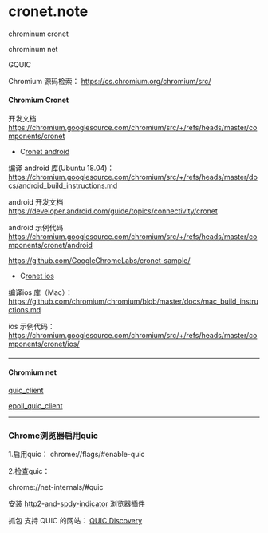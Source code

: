 # cronet.note

chrominum cronet

chrominum net

GQUIC



Chromium 源码检索： https://cs.chromium.org/chromium/src/

####  Chromium Cronet 

 开发文档 https://chromium.googlesource.com/chromium/src/+/refs/heads/master/components/cronet

- C[ronet android](https://chromium.googlesource.com/chromium/src/+/refs/heads/master/components/cronet/android)

编译 android 库(Ubuntu 18.04)：https://chromium.googlesource.com/chromium/src/+/refs/heads/master/docs/android_build_instructions.md

android 开发文档  https://developer.android.com/guide/topics/connectivity/cronet

android 示例代码 https://chromium.googlesource.com/chromium/src/+/refs/heads/master/components/cronet/android

[https://github.com/GoogleChromeLabs/cronet-sample/ ](https://github.com/GoogleChromeLabs/cronet-sample/)

- C[ronet ios](https://chromium.googlesource.com/chromium/src/+/refs/heads/master/components/cronet/ios/)

编译ios 库（Mac）：https://github.com/chromium/chromium/blob/master/docs/mac_build_instructions.md

ios 示例代码：https://chromium.googlesource.com/chromium/src/+/refs/heads/master/components/cronet/ios/

#### 

------

#### Chromium net 

[quic_client ](https://cs.chromium.org/chromium/src/net/tools/quic/)

[epoll_quic_client](https://cs.chromium.org/chromium/src/net/third_party/quiche/src/quic/tools/)

------

### Chrome浏览器启用quic

1.启用quic： chrome://flags/#enable-quic

2.检查quic：

chrome://net-internals/#quic 

安装 [http2-and-spdy-indicator](https://chrome.google.com/webstore/detail/http2-and-spdy-indicator/mpbpobfflnpcgagjijhmgnchggcjblin) 浏览器插件 

抓包
支持 QUIC 的网站： [QUIC Discovery](https://docs.google.com/document/d/1i4m7DbrWGgXafHxwl8SwIusY2ELUe8WX258xt2LFxPM/edit?pref=2&pli=1#heading=h.dk2fhev07ryt)  